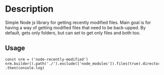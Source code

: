 # Description

Simple Node js library for getting recently modified files.
Main goal is for having a way of getting modified files that need to be back-upped.
By default, gets only folders, but can set to get only files and both too.

## Usage

```
const nrm = ('node-recently-modified')
nrm.builder().path('./').exclude(['node_modules']).files(true).directories(false).newerThan(Date.now()).logging(true).exec()
.then(console.log)
```